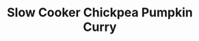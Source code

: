 ---
title: Slow Cooker Chickpea Pumpkin Curry
original_url: https://www.google.com/url?q=https://choosingchia.com/slow-cooker-chickpea-pumpkin-curry
tags:
  - main
  - indian
  - chicken
---